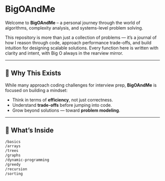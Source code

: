 #  BigOAndMe

Welcome to **BigOAndMe** – a personal journey through the world of algorithms, complexity analysis, and systems-level problem solving.

This repository is more than just a collection of problems — it’s a journal of how I reason through code, approach performance trade-offs, and build intuition for designing scalable solutions. Every function here is written with clarity and intent, with Big O always in the rearview mirror.

---

## 🚀 Why This Exists

While many approach coding challenges for interview prep, **BigOAndMe** is focused on building a mindset:

- Think in terms of **efficiency**, not just correctness.
- Understand **trade-offs** before jumping into code.
- Grow beyond solutions — toward **problem modeling**.

---

## 📁 What’s Inside

```bash
/basics
/arrays
/trees
/graphs
/dynamic-programming
/greedy
/recursion
/sorting
